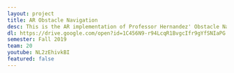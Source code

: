```yaml
---
layout: project
title: AR Obstacle Navigation
desc: This is the AR implementation of Professor Hernandez' Obstacle Navigation test. It is designed to receive treadmill data in order to avoid objects. The goal was to "step" on top of certain blocks while avoiding others. Its goal is to appear as if the blocks were in 
dl: https://drive.google.com/open?id=1C456N9-r94LcqR1BvgcIfr9gYfSNIaPG
semester: Fall 2019
team: 20
youtube: NL2zEhivkBI
featured: false
---
```

